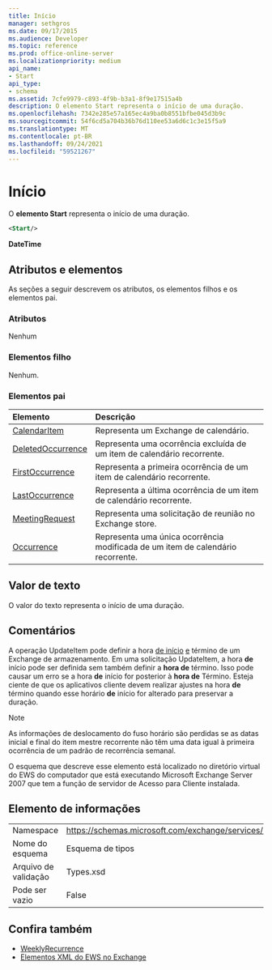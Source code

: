 ```yaml
---
title: Início
manager: sethgros
ms.date: 09/17/2015
ms.audience: Developer
ms.topic: reference
ms.prod: office-online-server
ms.localizationpriority: medium
api_name:
- Start
api_type:
- schema
ms.assetid: 7cfe9979-c893-4f9b-b3a1-8f9e17515a4b
description: O elemento Start representa o início de uma duração.
ms.openlocfilehash: 7342e285e57a165ec4a9ba0b8551bfbe045d3b9c
ms.sourcegitcommit: 54f6cd5a704b36b76d110ee53a6d6c1c3e15f5a9
ms.translationtype: MT
ms.contentlocale: pt-BR
ms.lasthandoff: 09/24/2021
ms.locfileid: "59521267"
---
```

# <a name="start"></a>Início

O **elemento Start** representa o início de uma duração. 
  
```xml
<Start/>
```

**DateTime**

## <a name="attributes-and-elements"></a>Atributos e elementos

As seções a seguir descrevem os atributos, os elementos filhos e os elementos pai.
  
### <a name="attributes"></a>Atributos

Nenhum
  
### <a name="child-elements"></a>Elementos filho

Nenhum.
  
### <a name="parent-elements"></a>Elementos pai

|**Elemento**|**Descrição**|
|:-----|:-----|
|[CalendarItem](calendaritem.md) <br/> |Representa um Exchange de calendário.  <br/> |
|[DeletedOccurrence](deletedoccurrence.md) <br/> |Representa uma ocorrência excluída de um item de calendário recorrente.  <br/> |
|[FirstOccurrence](firstoccurrence.md) <br/> |Representa a primeira ocorrência de um item de calendário recorrente.  <br/> |
|[LastOccurrence](lastoccurrence.md) <br/> |Representa a última ocorrência de um item de calendário recorrente.  <br/> |
|[MeetingRequest](meetingrequest.md) <br/> |Representa uma solicitação de reunião no Exchange store.  <br/> |
|[Occurrence](occurrence.md) <br/> |Representa uma única ocorrência modificada de um item de calendário recorrente.  <br/> |
   
## <a name="text-value"></a>Valor de texto

O valor do texto representa o início de uma duração.
  
## <a name="remarks"></a>Comentários

A operação UpdateItem pode definir a hora [de início](start.md) [e](end-ex15websvcsotherref.md) término de um Exchange de armazenamento. Em uma solicitação UpdateItem, a hora **de** início pode ser definida sem também definir a **hora de** término. Isso pode causar um erro se a hora **de** início for posterior à **hora de** Término. Esteja ciente de que os aplicativos cliente devem realizar ajustes na hora **de** término quando esse horário **de** início for alterado para preservar a duração. 
  
> [!NOTE]
> As informações de deslocamento do [](start.md) fuso [](end-ex15websvcsotherref.md) horário são perdidas se as datas inicial e final do item mestre recorrente não têm uma data igual à primeira ocorrência de um padrão de recorrência semanal. 
  
O esquema que descreve esse elemento está localizado no diretório virtual do EWS do computador que está executando Microsoft Exchange Server 2007 que tem a função de servidor de Acesso para Cliente instalada.
  
## <a name="element-information"></a>Elemento de informações

|||
|:-----|:-----|
|Namespace  <br/> |https://schemas.microsoft.com/exchange/services/2006/types  <br/> |
|Nome do esquema  <br/> |Esquema de tipos  <br/> |
|Arquivo de validação  <br/> |Types.xsd  <br/> |
|Pode ser vazio  <br/> |False  <br/> |
   
## <a name="see-also"></a>Confira também

- [WeeklyRecurrence](weeklyrecurrence.md)
- [Elementos XML do EWS no Exchange](ews-xml-elements-in-exchange.md)

